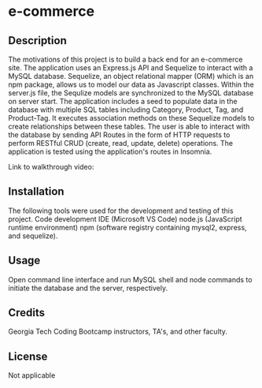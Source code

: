 # e-commerce

## Description

The motivations of this project is to build a back end for an e-commerce site. The application uses an Express.js API and Sequelize to interact with a MySQL database. Sequelize, an object relational mapper (ORM) which is an npm package, allows us to model our data as Javascript classes. Within the server.js file, the Sequlize models are synchronized to the MySQL database on server start. The application includes a seed to populate data in the database with multiple SQL tables including Category, Product, Tag, and Product-Tag. It executes association methods on these Sequelize models to create relationships between these tables. The user is able to interact with the database by sending API Routes in the form of HTTP requests to perform RESTful CRUD (create, read, update, delete) operations. The application is tested using the application's routes in Insomnia.

Link to walkthrough video: 

## Installation

The following tools were used for the development and testing of this project. Code development IDE (Microsoft VS Code) node.js (JavaScript runtime environment) npm (software registry containing mysql2, express, and sequelize).

## Usage

Open command line interface and run MySQL shell and node commands to initiate the database and the server, respectively.

## Credits

Georgia Tech Coding Bootcamp instructors, TA's, and other faculty.

## License

Not applicable